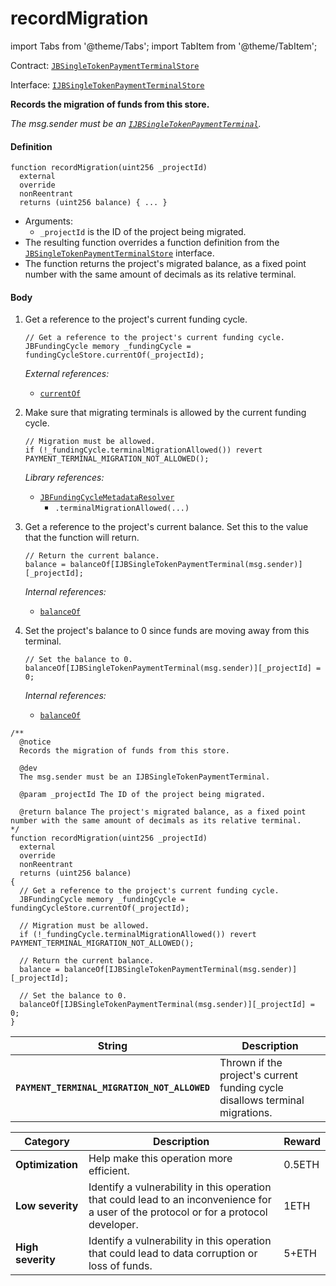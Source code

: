 # recordMigration

import Tabs from '@theme/Tabs';
import TabItem from '@theme/TabItem';

Contract: [`JBSingleTokenPaymentTerminalStore`](/docs/v4/deprecated/v3/deprecated/jbsingletokenpaymentterminalstore/README.md)​‌

Interface: [`IJBSingleTokenPaymentTerminalStore`](/docs/v4/deprecated/v3/api/interfaces/ijbsingletokenpaymentterminalstore.md)

<Tabs>
<TabItem value="Step by step" label="Step by step">

**Records the migration of funds from this store.**

_The msg.sender must be an [`IJBSingleTokenPaymentTerminal`](/docs/v4/deprecated/v3/api/interfaces/ijbsingletokenpaymentterminalstore.md)._

#### Definition

```
function recordMigration(uint256 _projectId)
  external
  override
  nonReentrant
  returns (uint256 balance) { ... }
```

* Arguments:
  * `_projectId` is the ID of the project being migrated.
* The resulting function overrides a function definition from the [`JBSingleTokenPaymentTerminalStore`](/docs/v4/deprecated/v3/api/interfaces/ijbsingletokenpaymentterminalstore.md) interface.
* The function returns the project's migrated balance, as a fixed point number with the same amount of decimals as its relative terminal.

#### Body

1.  Get a reference to the project's current funding cycle.

    ```
    // Get a reference to the project's current funding cycle.
    JBFundingCycle memory _fundingCycle = fundingCycleStore.currentOf(_projectId);
    ```

    _External references:_

    * [`currentOf`](/docs/v4/deprecated/v3/api/contracts/jbfundingcyclestore/read/currentof.md)
2.  Make sure that migrating terminals is allowed by the current funding cycle.

    ```
    // Migration must be allowed.
    if (!_fundingCycle.terminalMigrationAllowed()) revert PAYMENT_TERMINAL_MIGRATION_NOT_ALLOWED();
    ```

    _Library references:_

    * [`JBFundingCycleMetadataResolver`](/docs/v4/deprecated/v3/api/libraries/jbfundingcyclemetadataresolver.md)
      * `.terminalMigrationAllowed(...)`
3.  Get a reference to the project's current balance. Set this to the value that the function will return.

    ```
    // Return the current balance.
    balance = balanceOf[IJBSingleTokenPaymentTerminal(msg.sender)][_projectId];
    ```

    _Internal references:_

    * [`balanceOf`](/docs/v4/deprecated/v3/deprecated/jbsingletokenpaymentterminalstore/properties/balanceof.md)
4.  Set the project's balance to 0 since funds are moving away from this terminal.

    ```
    // Set the balance to 0.
    balanceOf[IJBSingleTokenPaymentTerminal(msg.sender)][_projectId] = 0;
    ```

    _Internal references:_

    * [`balanceOf`](/docs/v4/deprecated/v3/deprecated/jbsingletokenpaymentterminalstore/properties/balanceof.md)

</TabItem>

<TabItem value="Code" label="Code">

```
/**
  @notice
  Records the migration of funds from this store.

  @dev
  The msg.sender must be an IJBSingleTokenPaymentTerminal.

  @param _projectId The ID of the project being migrated.

  @return balance The project's migrated balance, as a fixed point number with the same amount of decimals as its relative terminal.
*/
function recordMigration(uint256 _projectId)
  external
  override
  nonReentrant
  returns (uint256 balance)
{
  // Get a reference to the project's current funding cycle.
  JBFundingCycle memory _fundingCycle = fundingCycleStore.currentOf(_projectId);

  // Migration must be allowed.
  if (!_fundingCycle.terminalMigrationAllowed()) revert PAYMENT_TERMINAL_MIGRATION_NOT_ALLOWED();

  // Return the current balance.
  balance = balanceOf[IJBSingleTokenPaymentTerminal(msg.sender)][_projectId];

  // Set the balance to 0.
  balanceOf[IJBSingleTokenPaymentTerminal(msg.sender)][_projectId] = 0;
}
```

</TabItem>

<TabItem value="Errors" label="Errors">

| String                  | Description                                                                  |
| ----------------------- | ---------------------------------------------------------------------------- |
| **`PAYMENT_TERMINAL_MIGRATION_NOT_ALLOWED`** | Thrown if the project's current funding cycle disallows terminal migrations. |

</TabItem>

<TabItem value="Bug bounty" label="Bug bounty">

| Category          | Description                                                                                                                            | Reward |
| ----------------- | -------------------------------------------------------------------------------------------------------------------------------------- | ------ |
| **Optimization**  | Help make this operation more efficient.                                                                                               | 0.5ETH |
| **Low severity**  | Identify a vulnerability in this operation that could lead to an inconvenience for a user of the protocol or for a protocol developer. | 1ETH   |
| **High severity** | Identify a vulnerability in this operation that could lead to data corruption or loss of funds.                                        | 5+ETH  |

</TabItem>
</Tabs>
